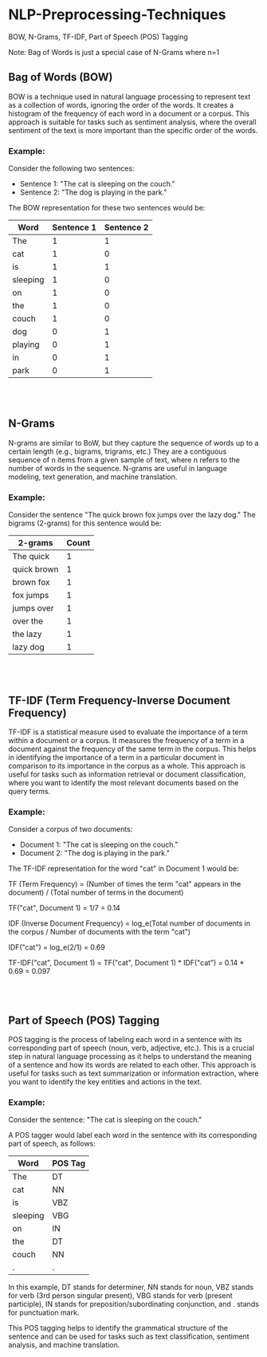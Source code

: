 # NLP-Preprocessing-Techniques
BOW, N-Grams, TF-IDF, Part of Speech (POS) Tagging

Note: Bag of Words is just a special case of N-Grams where n=1


## Bag of Words (BOW)
BOW is a technique used in natural language processing to represent text as a collection of words, ignoring the order of the words. It creates a histogram of the frequency of each word in a document or a corpus. This approach is suitable for tasks such as sentiment analysis, where the overall sentiment of the text is more important than the specific order of the words.

### Example:
Consider the following two sentences: 
- Sentence 1: "The cat is sleeping on the couch."
- Sentence 2: "The dog is playing in the park."

The BOW representation for these two sentences would be: 

| Word  | Sentence 1 | Sentence 2 |
|-------|------------|------------|
| The   | 1          | 1          |
| cat   | 1          | 0          |
| is    | 1          | 1          |
| sleeping | 1          | 0          |
| on    | 1          | 0          |
| the   | 1          | 0          |
| couch | 1          | 0          |
| dog   | 0          | 1          |
| playing | 0          | 1          |
| in    | 0          | 1          |
| park  | 0          | 1          |


<br><br>

## N-Grams
N-grams are similar to BoW, but they capture the sequence of words up to a certain length (e.g., bigrams, trigrams, etc.) They are a contiguous sequence of n items from a given sample of text, where n refers to the number of words in the sequence. N-grams are useful in language modeling, text generation, and machine translation.

### Example:
Consider the sentence "The quick brown fox jumps over the lazy dog." The bigrams (2-grams) for this sentence would be:

| 2-grams | Count |
|---------|-------|
| The quick | 1     |
| quick brown | 1     |
| brown fox | 1     |
| fox jumps | 1     |
| jumps over | 1     |
| over the | 1     |
| the lazy | 1     |
| lazy dog | 1     |

<br><br>

## TF-IDF (Term Frequency-Inverse Document Frequency)
TF-IDF is a statistical measure used to evaluate the importance of a term within a document or a corpus. It measures the frequency of a term in a document against the frequency of the same term in the corpus. This helps in identifying the importance of a term in a particular document in comparison to its importance in the corpus as a whole. This approach is useful for tasks such as information retrieval or document classification, where you want to identify the most relevant documents based on the query terms.

### Example:
Consider a corpus of two documents:
- Document 1: "The cat is sleeping on the couch."
- Document 2: "The dog is playing in the park."

The TF-IDF representation for the word "cat" in Document 1 would be:

TF (Term Frequency) = (Number of times the term "cat" appears in the document) / (Total number of terms in the document)

TF("cat", Document 1) = 1/7 = 0.14

IDF (Inverse Document Frequency) = log_e(Total number of documents in the corpus / Number of documents with the term "cat")

IDF("cat") = log_e(2/1) = 0.69

TF-IDF("cat", Document 1) = TF("cat", Document 1) * IDF("cat") = 0.14 * 0.69 = 0.097

<br><br>

## Part of Speech (POS) Tagging

POS tagging is the process of labeling each word in a sentence with its corresponding part of speech (noun, verb, adjective, etc.). This is a crucial step in natural language processing as it helps to understand the meaning of a sentence and how its words are related to each other. This approach is useful for tasks such as text summarization or information extraction, where you want to identify the key entities and actions in the text.

### Example:
Consider the sentence: "The cat is sleeping on the couch."

A POS tagger would label each word in the sentence with its corresponding part of speech, as follows:

| Word     | POS Tag |
|----------|---------|
| The      | DT      |
| cat      | NN      |
| is       | VBZ     |
| sleeping | VBG     |
| on       | IN      |
| the      | DT      |
| couch    | NN      |
| .        | .       |

In this example, DT stands for determiner, NN stands for noun, VBZ stands for verb (3rd person singular present), VBG stands for verb (present participle), IN stands for preposition/subordinating conjunction, and . stands for punctuation mark. 

This POS tagging helps to identify the grammatical structure of the sentence and can be used for tasks such as text classification, sentiment analysis, and machine translation.

